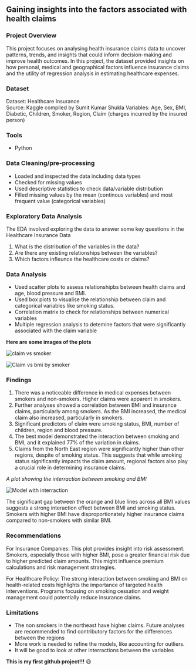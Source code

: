 ## Gaining insights into the factors associated with health claims

### Project Overview

This project focuses on analysing health insurance claims data to uncover patterns, trends, and insights that could inform decision-making and improve health outcomes. In this project, the dataset provided insights on how personal, medical and geographical factors influence insurance claims and the utility of regression analysis in estimating healthcare expenses. 

### Dataset
Dataset: Healthcare Insurance  
Source: Kaggle compiled by Sumit Kumar Shukla
Variables: Age, Sex, BMI, Diabetic, Children, Smoker, Region, Claim (charges incurred by the insured person)

 ### Tools
 - Python

 ### Data Cleaning/pre-processing 
 - Loaded and inspected the data including data types
 - Checked for missing values
 - Used descriptive statistics to check data/variable distribution
 - Filled missing values by the mean (continous variables) and most frequent value (categorical variables)

### Exploratory Data Analysis

The EDA involved exploring the data to answer some key questions in the Healthcare Insurance Data
1. What is the distribution of the variables in the data?
2. Are there any existing relationships between the variables?
3. Which factors infleunce the healthcare costs or claims?

 ### Data Analysis

- Used scatter plots to assess relationshipbs between health claims and age, blood pressure and BMI.
- Used box plots to visualise the relationship between claim and categorical variables like smoking status.
- Correlation matrix to check for relationships between numerical variables
- Multiple regression analysis to detemine factors that were significantly associated with the claim variable


 **Here are some images of the plots**


![claim vs smoker](https://github.com/user-attachments/assets/d402f083-37e9-4e9f-a360-7f2f1e89b54f)



![Claim vs bmi by smoker](https://github.com/user-attachments/assets/a131fa38-61b3-4943-9c39-aee57e6faec6)



### Findings
 1. There was a noticeable difference in medical expenses between smokers and non-smokers. Higher claims were apparent in smokers. 
 2. Further analyses showed a correlation between BMI and insurance claims, particularly among smokers. As the BMI increased, the medical claim also increased, particularly in smokers.
 3. Significant predictors of claim were smoking status, BMI, number of children, region and blood pressure. 
 4. The best model demonstrated the interaction between smoking and BMI, and it explained 77% of the variation in claims.
 5. Claims from the North East region were significantly higher than other regions, despite of smoking status. This suggests that while smoking status significantly impacts the claim amount, regional factors also play a crucial role in determining insurance claims.


*A plot showing the interraction between smoking and BMI*


![Model with interraction](https://github.com/user-attachments/assets/e8c8c9b7-ae88-479c-ae18-6797e9b46e47)


The significant gap between the orange and blue lines across all BMI values suggests a strong interaction effect between BMI and smoking status. Smokers with higher BMI have disproportionately higher insurance claims compared to non-smokers with similar BMI. 

### Recommendations

For Insurance Companies: This plot provides insight into risk assessment. Smokers, especially those with higher BMI, pose a greater financial risk due to higher predicted claim amounts. This might influence premium calculations and risk management strategies. 

For Healthcare Policy: The strong interaction between smoking and BMI on health-related costs highlights the importance of targeted health interventions. Programs focusing on smoking cessation and weight management could potentially reduce insurance claims.

 ### Limitations
- The non smokers in the northeast have higher claims. Future analyses are recommended to find contributory factors for the differences between the regions
- More work is needed to refine the models, like accounting for outliers.
- It will be good to look at other interractions between the variables

**This is my first github project!!!** 😃 
